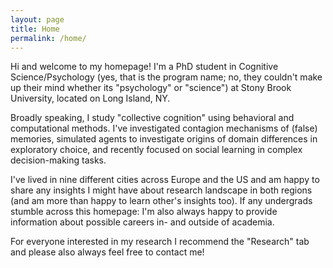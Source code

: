 ```yaml
---
layout: page
title: Home
permalink: /home/
---
```



Hi and welcome to my homepage! I'm a PhD student in Cognitive Science/Psychology (yes, that is the program name; no, they couldn't make up their mind whether its "psychology" or "science") at Stony Brook University, located on Long Island, NY. 

Broadly speaking, I study "collective cognition" using behavioral and computational methods. I've investigated contagion mechanisms of (false) memories, simulated agents to investigate origins of domain differences in exploratory choice, and recently focused on social learning in complex decision-making tasks. 

I've lived in nine different cities across Europe and the US and am happy to share any insights I might have about research landscape in both regions (and am more than happy to learn other's insights too). If any undergrads stumble across this homepage: I'm also always happy to provide information about possible careers in- and outside of academia. 

For everyone interested in my research I recommend the "Research" tab and please also always feel free to contact me!

